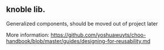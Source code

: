 ## knoble lib.

Generalized components, should be moved out of project later

More information:  https://github.com/yoshuawuyts/choo-handbook/blob/master/guides/designing-for-reusability.md
